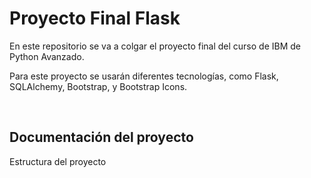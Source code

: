 # Proyecto Final Flask
<p>En este repositorio se va a colgar el proyecto final del curso de IBM de Python Avanzado.</p>
<p>Para este proyecto se usarán diferentes tecnologías, como Flask, SQLAlchemy, Bootstrap, y Bootstrap Icons.</p>

<br>

## Documentación del proyecto

<p>Estructura del proyecto</p>

